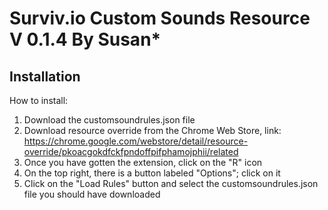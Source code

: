 # Surviv.io Custom Sounds Resource V 0.1.4 By Susan* 


## Installation
How to install:

1. Download the customsoundrules.json file
3. Download resource override from the Chrome Web Store, link: https://chrome.google.com/webstore/detail/resource-override/pkoacgokdfckfpndoffpifphamojphii/related
4. Once you have gotten the extension, click on the "R" icon 
5. On the top right, there is a button labeled "Options"; click on it 
6. Click on the "Load Rules" button and select the customsoundrules.json file you should have downloaded

